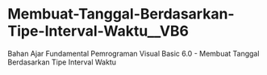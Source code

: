 # Membuat-Tanggal-Berdasarkan-Tipe-Interval-Waktu__VB6
Bahan Ajar Fundamental Pemrograman Visual Basic 6.0 - Membuat Tanggal Berdasarkan Tipe Interval Waktu
